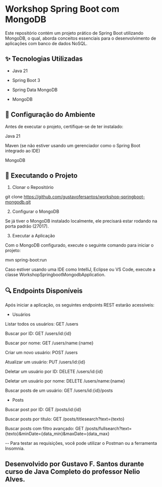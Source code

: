 # Workshop Spring Boot com MongoDB

Este repositório contém um projeto prático de Spring Boot utilizando MongoDB, o qual, aborda conceitos essenciais para o desenvolvimento de aplicações com banco de dados NoSQL.

## ✨ Tecnologias Utilizadas

- Java 21

- Spring Boot 3

- Spring Data MongoDB

- MongoDB

## 🔧 Configuração do Ambiente

Antes de executar o projeto, certifique-se de ter instalado:

Java 21

Maven (se não estiver usando um gerenciador como o Spring Boot integrado ao IDE)

MongoDB 

## 🚀 Executando o Projeto

1. Clonar o Repositório

git clone https://github.com/gustavofersantos/workshop-springboot-mongodb.git

2. Configurar o MongoDB

Se já tiver o MongoDB instalado localmente, ele precisará estar rodando na porta padrão (27017).

3. Executar a Aplicação

Com o MongoDB configurado, execute o seguinte comando para iniciar o projeto:

mvn spring-boot:run

Caso estiver usando uma IDE como IntelliJ, Eclipse ou VS Code, execute a classe WorkshopSpringbootMongodbApplication.

## 🔍 Endpoints Disponíveis

Após iniciar a aplicação, os seguintes endpoints REST estarão acessíveis:



- Usuários

Listar todos os usuários: GET /users

Buscar por ID: GET /users/id:{id}

Buscar por nome: GET /users/name:{name}

Criar um novo usuário: POST /users

Atualizar um usuário: PUT /users/id:{id}

Deletar um usuário por ID: DELETE /users/id:{id}

Deletar um usuário por nome: DELETE /users/name:{name}

Buscar posts de um usuário: GET /users/id:{id}/posts



- Posts

Buscar post por ID: GET /posts/id:{id}

Buscar posts por título: GET /posts/titlesearch?text={texto}

Buscar posts com filtro avançado: GET /posts/fullsearch?text={texto}&minDate={data_min}&maxDate={data_max}

-- Para testar as requisições, você pode utilizar o Postman ou a ferramenta Insomnia.


## Desenvolvido por Gustavo F. Santos durante curso de Java Completo do professor Nelio Alves.
